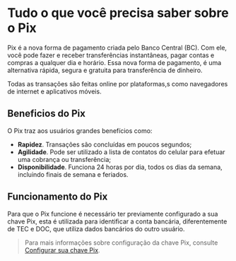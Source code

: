 ﻿# Tudo o que você precisa saber sobre o Pix
Pix é a nova forma de pagamento criada pelo Banco Central (BC). Com ele, você pode fazer e receber transferências instantâneas, pagar contas e compras a qualquer dia e horário. Essa nova forma de pagamento, é uma alternativa rápida, segura e gratuita para transferência de dinheiro.

Todas as transações são feitas online por plataformas,s como navegadores de internet e aplicativos móveis.

## Beneficios do Pix
O Pix traz aos usuários grandes benefícios como:
- **Rapidez**. Transações são concluídas em poucos segundos;
- **Agilidade**. Pode ser utilizado a lista de contatos do celular para efetuar uma cobrança ou transferência;
- **Disponibilidade**. Funciona 24 horas por dia, todos os dias da semana, incluindo finais de semana e feriados.

## Funcionamento do Pix
Para que o Pix funcione é necessário ter previamente configurado a sua chave Pix, esta é utilizada para identificar a conta bancária, diferentemente de TEC e DOC,  que utiliza dados bancários do outro usuário.
  
  > Para mais informações sobre configuração da chave Pix, consulte [Configurar sua chave Pix](configurar-sua-chave-Pix.md).
